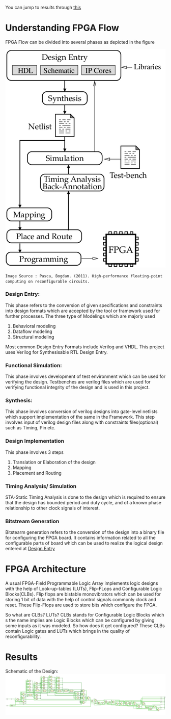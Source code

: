 You can jump to results through [this](#results)
# Understanding FPGA Flow
FPGA Flow can be divided into several phases as depicted in the figure

![FPGA-Design-Flow](https://github.com/Pradyumna1312/FPGA_Workshop_VSD/blob/master/Day1/Classical-FPGA-design-flow.png "FPGA-Design Flow")


`Image Source : Pasca, Bogdan. (2011). High-performance floating-point computing on reconfigurable circuits. `

### Design Entry:
This phase refers to the conversion of given specifications and constraints into design formats which are accepted by the tool or framework used for further processes. The three type of Modelings which are majorly used 
 1. Behavioral modeling
 2. Dataflow modeling
 3. Structural modeling

Most common Design Entry Formats include Verilog and VHDL. This project uses Verilog for Synthesisable RTL Design Entry.
	
### Functional Simulation:
This phase involves development of test environment which can be used for verifying the design.
Testbenches are verilog files which are used for verifying functional integrity of the design and is used in this project.

### Synthesis:
This phase involves conversion of verilog designs into gate-level netlists which support implementation of the same in the Framework. This step involves input of verilog design files along with constraints files(optional) such as Timing, Pin etc.

### Design Implementation
This phase involves 3 steps
 1. Translation or Elaboration of the design
 2. Mapping
 3. Placement and Routing
 
### Timing Analysis/ Simulation
STA-Static Timing Analysis is done to the design which is required to ensure that the design has bounded period and duty cycle, and of a known phase relationship to other clock signals of interest.                         


### Bitstream Generation
Bitstearm generation refers to the conversion of the design into a binary file for configuring the FPGA board. It contains information related to all the configurable parts of board which can be used to realize the logical design entered at [Design Entry](#design-entry)

# FPGA Architecture

A usual FPGA-Field Programmable Logic Array implements logic designs with the help of Look-up-tables (LUTs), Flip-FLops and Configurable Logic Blocks(CLBs).
Flip flops are bistable monovibrators which can be used for storing 1 bit of data with the help of control signals commonly clock and reset. These Flip-Flops are used to store bits which configure the FPGA.

So what are CLBs? LUTs?
CLBs stands for Configurable Logic Blocks which s the name implies are Logic Blocks which can be configured by giving some inputs as it was modeled. 
So how does it get configured? These CLBs contain Logic gates and LUTs which brings in the quality of reconfigurability.


# Results
Schematic of the Design: 
![Counter_RTL](https://github.com/Pradyumna1312/FPGA_Workshop_VSD/blob/master/Day1/Counter-with-Clkdiv.png)
